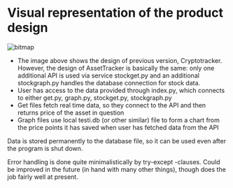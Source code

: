 # Visual representation of the product design

![bitmap](https://user-images.githubusercontent.com/96625505/199540892-e645adb7-9152-40a3-9a1a-047e70012816.png)

- The image above shows the design of previous version, Cryptotracker. However, the design of AssetTracker is basically the same: only one additional API is used via service stockget.py and an additional stockgraph.py handles the database connection for stock data. 
- User has access to the data provided through index.py, which connects to either get.py, graph.py, stockget.py, stockgraph.py
- Get files fetch real time data, so they connect to the API and then returns price of the asset in question
- Graph files use local testi.db (or other similar) file to form a chart from the price points it has saved when user has fetched data from the API

Data is stored permanently to the database file, so it can be used even after the program is shut down.

Error handling is done quite minimalistically by try-except -clauses. Could be improved in the future (in hand with many other things), though does the job fairly well at present.